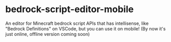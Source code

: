 # bedrock-script-editor-mobile
An editor for Minecraft bedrock script APIs that has intellisense, like "Bedrock Definitions" on VSCode, but you can use it on mobile! (By now it's just online, offline version coming soon)
